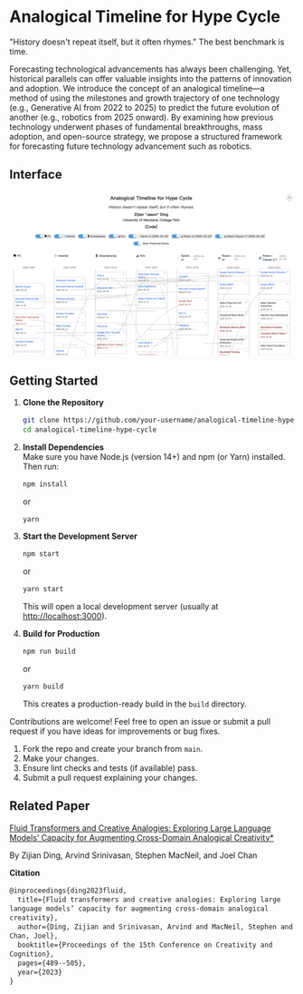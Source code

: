 # Analogical Timeline for Hype Cycle

"History doesn't repeat itself, but it often rhymes." The best benchmark is time.

Forecasting technological advancements has always been challenging. Yet, historical parallels can offer valuable insights into the patterns of innovation and adoption. We introduce the concept of an analogical timeline—a method of using the milestones and growth trajectory of one technology (e.g., Generative AI from 2022 to 2025) to predict the future evolution of another (e.g., robotics from 2025 onward). By examining how previous technology underwent phases of fundamental breakthroughs, mass adoption, and open-source strategy, we propose a structured framework for forecasting future technology advancement such as robotics. 

## Interface

![Analogical Timeline Example](public/images/AnaTime.jpg)

## Getting Started

1. **Clone the Repository**  
   ```bash
   git clone https://github.com/your-username/analogical-timeline-hype-cycle.git
   cd analogical-timeline-hype-cycle
   ```

2. **Install Dependencies**  
   Make sure you have Node.js (version 14+) and npm (or Yarn) installed. Then run:
   ```bash
   npm install
   ```
   or
   ```bash
   yarn
   ```

3. **Start the Development Server**  
   ```bash
   npm start
   ```
   or
   ```bash
   yarn start
   ```
   This will open a local development server (usually at [http://localhost:3000](http://localhost:3000)).

4. **Build for Production**  
   ```bash
   npm run build
   ```
   or
   ```bash
   yarn build
   ```
   This creates a production-ready build in the `build` directory.

Contributions are welcome! Feel free to open an issue or submit a pull request if you have ideas for improvements or bug fixes.

1. Fork the repo and create your branch from `main`.  
2. Make your changes.  
3. Ensure lint checks and tests (if available) pass.  
4. Submit a pull request explaining your changes.

## Related Paper

[Fluid Transformers and Creative Analogies: Exploring Large Language Models’ Capacity for Augmenting Cross-Domain Analogical Creativity*](https://dl.acm.org/doi/abs/10.1145/3591196.3593516)

By Zijian Ding, Arvind Srinivasan, Stephen MacNeil, and Joel Chan  

**Citation**  
```
@inproceedings{ding2023fluid,
  title={Fluid transformers and creative analogies: Exploring large language models’ capacity for augmenting cross-domain analogical creativity},
  author={Ding, Zijian and Srinivasan, Arvind and MacNeil, Stephen and Chan, Joel},
  booktitle={Proceedings of the 15th Conference on Creativity and Cognition},
  pages={489--505},
  year={2023}
}
```
